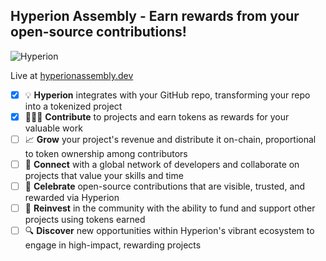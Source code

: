 ## Hyperion Assembly - Earn rewards from your open-source contributions!
![Hyperion](https://github.com/hyperion-assembly/.github/assets/686075/77893ed1-cab2-4290-a824-7b4b27165c80)

Live at [hyperionassembly.dev](https://hyperionassembly.dev)

- [x] 💡 **Hyperion** integrates with your GitHub repo, transforming your repo into a tokenized project  
- [x] 👨🏽‍💻 **Contribute** to projects and earn tokens as rewards for your valuable work  
- [ ] 📈 **Grow** your project's revenue and distribute it on-chain, proportional to token ownership among contributors  
- [ ] 🔗 **Connect** with a global network of developers and collaborate on projects that value your skills and time  
- [ ] 🎉 **Celebrate** open-source contributions that are visible, trusted, and rewarded via Hyperion  
- [ ] 🔄 **Reinvest** in the community with the ability to fund and support other projects using tokens earned  
- [ ] 🔍 **Discover** new opportunities within Hyperion's vibrant ecosystem to engage in high-impact, rewarding projects  
